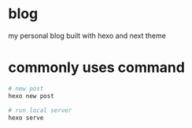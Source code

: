 # blog
my personal blog built with hexo and next theme

# commonly uses command

```s
# new post
hexo new post

# run local server
hexo serve
```
